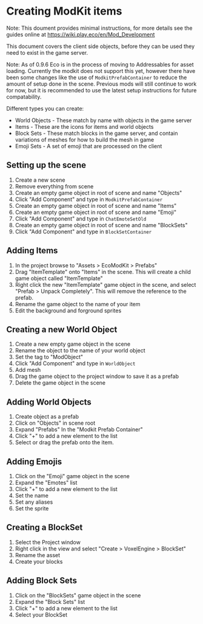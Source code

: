 
# Creating ModKit items

Note: This doument provides minimal instructions, for more details see the guides online at https://wiki.play.eco/en/Mod_Development

This document covers the client side objects, before they can be used they need to exist in the game server.

Note: As of 0.9.6 Eco is in the process of moving to Addressables for asset loading. Currently the modkit does not support this yet, however there have been some changes like the use of `ModkitPrefabContainer` to reduce the amount of setup done in the scene. Previous mods will still continue to work for now, but it is recommended to use the latest setup instructions for future compatability.

Different types you can create:
* World Objects - These match by name with objects in the game server
* Items - These are the icons for items and world objects
* Block Sets - These match blocks in the game server, and contain variations of meshes for how to build the mesh in game
* Emoji Sets - A set of emoji that are processed on the client

## Setting up the scene

1. Create a new scene
1. Remove everything from scene
1. Create an empty game object in root of scene and name "Objects"
1. Click "Add Component" and type in `ModkitPrefabContainer`
1. Create an empty game object in root of scene and name "Items"
1. Create an empty game object in root of scene and name "Emoji"
1. Click "Add Component" and type in `ChatEmoteSetOld`
1. Create an empty game object in root of scene and name "BlockSets"
1. Click "Add Component" and type in `BlockSetContainer`

## Adding Items

1. In the project browse to "Assets > EcoModKit > Prefabs"
1. Drag "ItemTemplate" onto "Items" in the scene. This will create a child game object called "ItemTemplate"
1. Right click the new "ItemTemplate" game object in the scene, and select "Prefab > Unpack Completely". This will remove the reference to the prefab.
1. Rename the game object to the name of your item
1. Edit the background and forground sprites

## Creating a new World Object

1. Create a new empty game object in the scene
1. Rename the object to the name of your world object
1. Set the tag to "ModObject"
1. Click "Add Component" and type in `WorldObject`
1. Add mesh
1. Drag the game object to the project window to save it as a prefab
1. Delete the game object in the scene

## Adding World Objects

1. Create object as a prefab
1. Click on "Objects" in scene root
1. Expand "Prefabs" In the "Modkit Prefab Container"
1. Click "+" to add a new element to the list
1. Select or drag the prefab onto the item.

## Adding Emojis

1. Click on the "Emoji" game object in the scene
1. Expand the "Emotes" list
1. Click "+" to add a new element to the list
1. Set the name
1. Set any aliases
1. Set the sprite

## Creating a BlockSet

1. Select the Project window
1. Right click in the view and select "Create > VoxelEngine > BlockSet"
1. Rename the asset
1. Create your blocks

## Adding Block Sets

1. Click on the "BlockSets" game object in the scene
1. Expand the "Block Sets" list
1. Click "+" to add a new element to the list
1. Select your BlockSet
